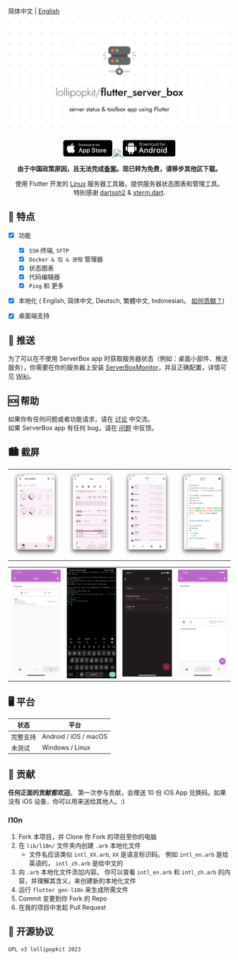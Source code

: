简体中文 | [English](README.md)
<!-- Title-->
<p align="center">
  <img src="imgs/flutter_server_box.png">
</p>

<!-- Badges-->
<p align="center">
  <a href="https://apps.apple.com/app/id1586449703">
    <img style="height: 37px" src="imgs/appstore.svg">
  </a>
  <a href="https://count.ly/f/badge" rel="nofollow">
    <img style="height: 37px" src="https://count.ly/badges/dark.svg">
  </a>
  <a href="https://github.com/lollipopkit/flutter_server_box/releases/latest">
    <img style="height: 37px" src="imgs/dl-android.svg">
  </a>
</p>

<p align="center" style="font-weight: bold">由于中国政策原因，且无法完成<a href="https://github.com/lollipopkit/flutter_server_box/discussions/180">备案</a>。现已转为免费，请移步其他区下载。</p>

<p align="center">
使用 Flutter 开发的 <a href="../../issues/43">Linux</a> 服务器工具箱，提供服务器状态图表和管理工具。
<br>
特别感谢 <a href="https://github.com/TerminalStudio/dartssh2">dartssh2</a> & <a href="https://github.com/TerminalStudio/xterm.dart">xterm.dart</a>.
</p>


## 🔖 特点
- [x] 功能
  - [x] `SSH` 终端, `SFTP`
  - [x] `Docker & 包 & 进程` 管理器
  - [x] 状态图表
  - [x] 代码编辑器
  - [x] `Ping` 和 更多
- [x] 本地化 ( English, 简体中文, Deutsch, 繁體中文, Indonesian。 [如何贡献？](#l10n))
- [x] 桌面端支持


## 📩 推送
为了可以在不使用 ServerBox app 时获取服务器状态（例如：桌面小部件、推送服务），你需要在你的服务器上安装 [ServerBoxMonitor](https://github.com/lollipopkit/server_box_monitor)，并且正确配置，详情可见 [Wiki](https://github.com/lollipopkit/server_box_monitor/wiki/%E4%B8%BB%E9%A1%B5)。


## 🆘 帮助
如果你有任何问题或者功能请求，请在 [讨论](https://github.com/lollipopkit/flutter_server_box/discussions/new/choose) 中交流。  
如果 ServerBox app 有任何 bug，请在 [问题](https://github.com/lollipopkit/flutter_server_box/issues/new) 中反馈。


## 🏙️ 截屏
<table>
  <tr>
    <td>
	    <img width="200px" src="imgs/server.png">
    </td>
    <td>
	    <img width="200px" src="imgs/detail.png">
    </td>
    <td>
	    <img width="200px" src="imgs/sftp.png">
    </td>
    <td>
	    <img width="200px" src="imgs/editor.png">
    </td>
  </tr>
</table>
<table>
  <tr>
    <td>
	    <img width="200px" src="imgs/ping.png">
    </td>
    <td>
	    <img width="200px" src="imgs/ssh.jpg">
    </td>
    <td>
	    <img width="200px" src="imgs/docker.jpeg">
    </td>
    <td>
	    <img width="200px" src="imgs/convert.png">
    </td>
  </tr>
</table>


## 🖥 平台
状态|平台         
--- | ---
完整支持 | Android / iOS / macOS
未测试 | Windows / Linux

## 🧱 贡献
**任何正面的贡献都欢迎**。
第一次参与贡献，会赠送 10 份 iOS App 兑换码。如果没有 iOS 设备，你可以用来送给其他人。:)

### l10n
1. Fork 本项目，并 Clone 你 Fork 的项目至你的电脑
2. 在 `lib/l10n/` 文件夹内创建 `.arb` 本地化文件
   - 文件名应该类似 `intl_XX.arb`,  `XX` 是语言标识码。 例如 `intl_en.arb` 是给英语的， `intl_zh.arb` 是给中文的
3. 向 `.arb` 本地化文件添加内容。 你可以查看 `intl_en.arb` 和 `intl_zh.arb` 的内容，并理解其含义，来创建新的本地化文件
4. 运行 `flutter gen-l10n` 来生成所需文件
5. Commit 变更到你 Fork 的 Repo
6. 在我的项目中发起 Pull Request


## 📝 开源协议
`GPL v3 lollipopkit 2023`
